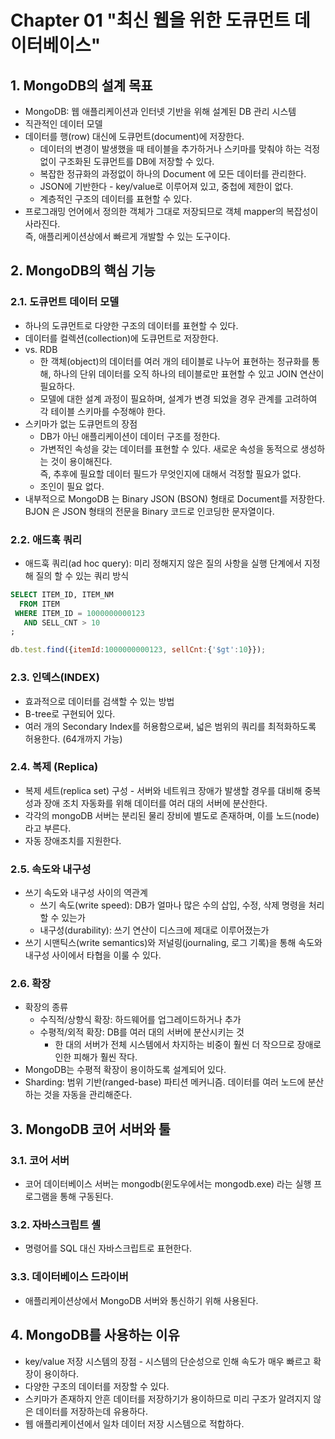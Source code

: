# Chapter 01 "최신 웹을 위한 도큐먼트 데이터베이스"

## 1. MongoDB의 설계 목표

* MongoDB: 웹 애플리케이션과 인터넷 기반을 위해 설계된 DB 관리 시스템
* 직관적인 데이터 모델
* 데이터를 행(row) 대신에 도큐먼트(document)에 저장한다.
    * 데이터의 변경이 발생했을 때 테이블을 추가하거나 스키마를 맞춰야 하는 걱정 없이 구조화된 도큐먼트를 DB에 저장할 수 있다.
    * 복잡한 정규화의 과정없이 하나의 Document 에 모든 데이터를 관리한다.
    * JSON에 기반한다 - key/value로 이루어져 있고, 중첩에 제한이 없다.
    * 계층적인 구조의 데이터를 표현할 수 있다.
* 프로그래밍 언어에서 정의한 객체가 그대로 저장되므로 객체 mapper의 복잡성이 사라진다.<br>
즉, 애플리케이션상에서 빠르게 개발할 수 있는 도구이다.

## 2. MongoDB의 핵심 기능

### 2.1. 도큐먼트 데이터 모델

* 하나의 도큐먼트로 다양한 구조의 데이터를 표현할 수 있다.
* 데이터를 컬렉션(collection)에 도큐먼트로 저장한다.
* vs. RDB
    * 한 객체(object)의 데이터를 여러 개의 테이블로 나누어 표현하는 정규화를 통해, 하나의 단위 데이터를 오직 하나의 테이블로만 표현할 수 있고 JOIN 연산이 필요하다.
    * 모델에 대한 설계 과정이 필요하며, 설계가 변경 되었을 경우 관계를 고려하여 각 테이블 스키마를 수정해야 한다.
* 스키마가 없는 도큐먼트의 장점
    * DB가 아닌 애플리케이션이 데이터 구조를 정한다.
    * 가변적인 속성을 갖는 데이터를 표현할 수 있다. 새로운 속성을 동적으로 생성하는 것이 용이해진다.<br>
    즉, 추후에 필요할 데이터 필드가 무엇인지에 대해서 걱정할 필요가 없다.
    * 조인이 필요 없다.
* 내부적으로 MongoDB 는 Binary JSON (BSON) 형태로 Document를 저장한다.<br>
BJON 은 JSON 형태의 전문을 Binary 코드로 인코딩한 문자열이다.

### 2.2. 애드훅 쿼리

* 애드훅 쿼리(ad hoc query): 미리 정해지지 않은 질의 사항을 실행 단계에서 지정해 질의 할 수 있는 쿼리 방식

```sql
SELECT ITEM_ID, ITEM_NM
  FROM ITEM
 WHERE ITEM_ID = 1000000000123
   AND SELL_CNT > 10
;
```

```javascript
db.test.find({itemId:1000000000123, sellCnt:{'$gt':10}});
```

### 2.3. 인덱스(INDEX)

* 효과적으로 데이터를 검색할 수 있는 방법
* B-tree로 구현되어 있다.
* 여러 개의 Secondary Index를 허용함으로써, 넓은 범위의 쿼리를 최적화하도록 허용한다. (64개까지 가능)

### 2.4. 복제 (Replica)

* 복제 세트(replica set) 구성 - 서버와 네트워크 장애가 발생할 경우를 대비해 중복성과 장애 조치 자동화를 위해 데이터를 여러 대의 서버에 분산한다.
* 각각의 mongoDB 서버는 분리된 물리 장비에 별도로 존재하며, 이를 노드(node)라고 부른다.
* 자동 장애조치를 지원한다.

### 2.5. 속도와 내구성

* 쓰기 속도와 내구성 사이의 역관계
    * 쓰기 속도(write speed): DB가 얼마나 많은 수의 삽입, 수정, 삭제 명령을 처리할 수 있는가
    * 내구성(durability): 쓰기 연산이 디스크에 제대로 이루어졌는가
* 쓰기 시맨틱스(write semantics)와 저널링(journaling, 로그 기록)을 통해 속도와 내구성 사이에서 타협을 이룰 수 있다.

### 2.6. 확장

* 확장의 종류
    * 수직적/상향식 확장: 하드웨어를 업그레이드하거나 추가
    * 수평적/외적 확장: DB를 여러 대의 서버에 분산시키는 것
        * 한 대의 서버가 전체 시스템에서 차지하는 비중이 훨씬 더 작으므로 장애로 인한 피해가 훨씬 작다.
* MongoDB는 수평적 확장이 용이하도록 설계되어 있다.
* Sharding: 범위 기반(ranged-base) 파티션 메커니즘. 데이터를 여러 노드에 분산하는 것을 자동을 관리해준다.

## 3. MongoDB 코어 서버와 툴

### 3.1. 코어 서버

* 코어 데이터베이스 서버는 mongodb(윈도우에서는 mongodb.exe) 라는 실행 프로그램을 통해 구동된다.

### 3.2. 자바스크립트 셸

* 명령어를 SQL 대신 자바스크립트로 표현한다.

### 3.3. 데이터베이스 드라이버

* 애플리케이션상에서 MongoDB 서버와 통신하기 위해 사용된다.

## 4. MongoDB를 사용하는 이유

* key/value 저장 시스템의 장점 - 시스템의 단순성으로 인해 속도가 매우 빠르고 확장이 용이하다.
* 다양한 구조의 데이터를 저장할 수 있다.
* 스키마가 존재하지 안흔 데이터를 저장하기가 용이하므로 미리 구조가 알려지지 않은 데이터를 저장하는데 유용하다.
* 웹 애플리케이션에서 일차 데이터 저장 시스템으로 적합하다.


